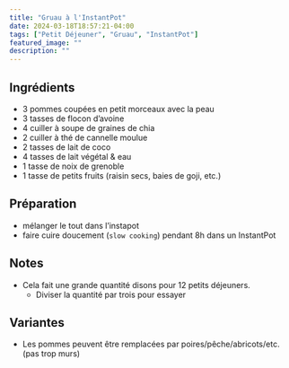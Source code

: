 ```yaml
---
title: "Gruau à l'InstantPot"
date: 2024-03-18T18:57:21-04:00
tags: ["Petit Déjeuner", "Gruau", "InstantPot"]
featured_image: ""
description: ""
---
```



## Ingrédients

- 3 pommes coupées en petit morceaux avec la peau
- 3 tasses de flocon d’avoine
- 4 cuiller à soupe de graines de chia
- 2 cuiller à thé de cannelle moulue
- 2 tasses de lait de coco
- 4 tasses de lait végétal & eau
- 1 tasse de noix de grenoble
- 1 tasse de petits fruits (raisin secs, baies de goji, etc.)

## Préparation

- mélanger le tout dans l’instapot
- faire cuire doucement (`slow cooking`) pendant 8h dans un InstantPot 

## Notes

- Cela fait une grande quantité disons pour 12 petits déjeuners.
  - Diviser la quantité par trois pour essayer

## Variantes

- Les pommes peuvent être remplacées par poires/pêche/abricots/etc. (pas trop murs)
